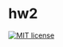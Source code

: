 # hw2

[![MIT license](https://img.shields.io/badge/license-MIT-blue.svg)](https://github.com/stormtrooper1859/fp-homework/blob/master/hw2/LICENSE)
